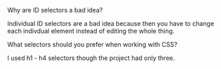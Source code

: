 Why are ID selectors a bad idea? 

Individual ID selectors are a bad idea because then you have to change each indivdual element instead of editing the whole thing.

What selectors should you prefer when working with CSS?

I  used h1 - h4 selectors though the project had only three.
